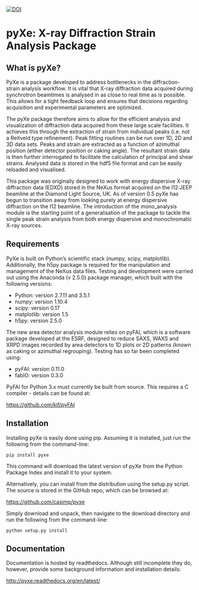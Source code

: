 [![DOI](https://zenodo.org/badge/20396/casimp/pyxe.svg)](https://zenodo.org/badge/latestdoi/20396/casimp/pyxe)

pyXe: X-ray Diffraction Strain Analysis Package
===============================================

What is pyXe?
-------------

PyXe is a package developed to address bottlenecks in the diffraction-strain analysis workflow. It is vital that X-ray diffraction data acquired during synchrotron beamtimes is analysed in as close to real time as is possible. This allows for a tight feedback loop and ensures that decisions regarding acquisition and experimental parameters are optimized.

The pyXe package therefore aims to allow for the efficient analysis and visualization of diffraction data acquired from these large scale facilities. It achieves this through the extraction of strain from individual peaks (i.e. not a Reitveld type refinement). Peak fitting routines can be run over 1D, 2D and 3D data sets. Peaks and strain are extracted as a function of azimuthal position (either detector position or caking angle). The resultant strain data is then further interrogated to facilitate the calculation of principal and shear strains. Analysed data is stored in the hdf5 file format and can be easily reloaded and visualised.

This package was originally designed to work with energy dispersive X-ray diffraction data (EDXD) stored in the NeXus format acquired on the I12:JEEP beamline at the Diamond Light Source, UK. As of version 0.5 pyXe has begun to transition away from looking purely at energy dispersive diffraction on the I12 beamline. The introduction of the mono_analysis module is the starting point of a generalisation of the package to tackle the single peak strain analysis from both energy dispersive and monochromatic X-ray sources.

Requirements
------------

PyXe is built on Python’s scientific stack (numpy, scipy, matplotlib). Additionally, the h5py package is required for the manipulation and management of the NeXus data files. Testing and development were carried out using the Anaconda (v 2.5.0) package manager, which built with the following versions:

-	Python: version 2.7.11 and 3.5.1
-	numpy: version 1.10.4
-	scipy: version 0.17
-	matplotlib: version 1.5
-	h5py: version 2.5.0

The new area detector analysis module relies on pyFAI, which is a software package developed at the ESRF, designed to reduce SAXS, WAXS and XRPD images recorded by area detectors to 1D plots or 2D patterns (known as caking or azimuthal regrouping). Testing has so far been completed using:

-	pyFAI: version 0.11.0
-	fabIO: version 0.3.0

PyFAI for Python 3.x must currently be built from source. This requires a C compiler - details can be found at:

https://github.com/kif/pyFAI

Installation
------------

Installing pyXe is easily done using pip. Assuming it is installed, just run the following from the command-line:

```
pip install pyxe
```

This command will download the latest version of pyXe from the Python Package Index and install it to your system.

Alternatively, you can install from the distribution using the setup.py script. The source is stored in the GitHub repo, which can be browsed at:

https://github.com/casimp/pyxe

Simply download and unpack, then navigate to the download directory and run the following from the command-line:

```
python setup.py install
```

Documentation
-------------

Documentation is hosted by readthedocs. Although still incomplete they do, however, provide some background information and installation details:

http://pyxe.readthedocs.org/en/latest/
